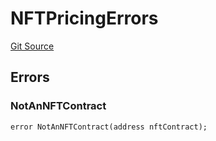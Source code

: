 # NFTPricingErrors
[Git Source](https://github.com/thrackle-io/aquifi-rules-v1/blob/0c22edbee3ca4c32dcba8042eeb10bc1a6c3bdd0/src/common/IErrors.sol)


## Errors
### NotAnNFTContract

```solidity
error NotAnNFTContract(address nftContract);
```

